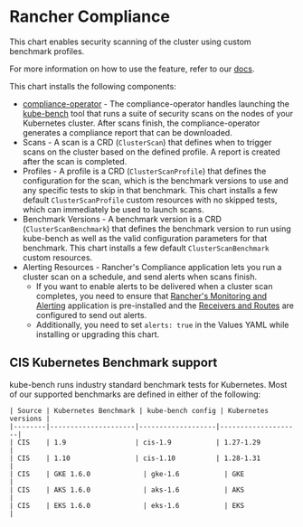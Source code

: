 
# Rancher Compliance

This chart enables security scanning of the cluster using custom benchmark profiles.

For more information on how to use the feature, refer to our [docs](https://ranchermanager.docs.rancher.com/how-to-guides/advanced-user-guides/compliance-scan-guides).

This chart installs the following components:

- [compliance-operator](https://github.com/rancher/compliance-operator) - The compliance-operator handles launching the [kube-bench](https://github.com/aquasecurity/kube-bench) tool that runs a suite of security scans on the nodes of your Kubernetes cluster. After scans finish, the compliance-operator generates a compliance report that can be downloaded.
- Scans - A scan is a CRD (`ClusterScan`) that defines when to trigger scans on the cluster based on the defined profile. A report is created after the scan is completed.
- Profiles - A profile is a CRD (`ClusterScanProfile`) that defines the configuration for the scan, which is the benchmark versions to use and any specific tests to skip in that benchmark. This chart installs a few default `ClusterScanProfile` custom resources with no skipped tests, which can immediately be used to launch scans.
- Benchmark Versions - A benchmark version is a CRD (`ClusterScanBenchmark`) that defines the benchmark version to run using kube-bench as well as the valid configuration parameters for that benchmark. This chart installs a few default `ClusterScanBenchmark` custom resources.
- Alerting Resources - Rancher's Compliance application lets you run a cluster scan on a schedule, and send alerts when scans finish.
    - If you want to enable alerts to be delivered when a cluster scan completes, you need to ensure that [Rancher's Monitoring and Alerting](https://ranchermanager.docs.rancher.com/how-to-guides/advanced-user-guides/monitoring-alerting-guides) application is pre-installed and the [Receivers and Routes](https://ranchermanager.docs.rancher.com/how-to-guides/advanced-user-guides/monitoring-v2-configuration-guides/advanced-configuration/alertmanager) are configured to send out alerts.
    - Additionally, you need to set `alerts: true` in the Values YAML while installing or upgrading this chart.


## CIS Kubernetes Benchmark support

kube-bench runs industry standard benchmark tests for Kubernetes. Most of our supported benchmarks are defined in either of the following:

    | Source | Kubernetes Benchmark | kube-bench config | Kubernetes versions |
    |--------|---------------------|-------------------|--------------------|
    | CIS    | 1.9                 | cis-1.9           | 1.27-1.29          |
    | CIS    | 1.10                | cis-1.10          | 1.28-1.31          |
    | CIS    | GKE 1.6.0             | gke-1.6           | GKE                |
    | CIS    | AKS 1.6.0             | aks-1.6           | AKS                |
    | CIS    | EKS 1.6.0             | eks-1.6           | EKS                |
